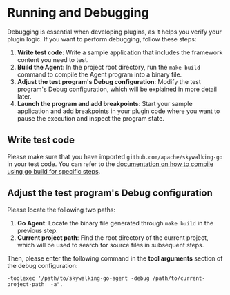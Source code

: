 # Running and Debugging

Debugging is essential when developing plugins, as it helps you verify your plugin logic. If you want to perform debugging, follow these steps:

1. **Write test code**: Write a sample application that includes the framework content you need to test.
2. **Build the Agent**: In the project root directory, run the `make build` command to compile the Agent program into a binary file.
3. **Adjust the test program's Debug configuration**: Modify the test program's Debug configuration, which will be explained in more detail later.
4. **Launch the program and add breakpoints**: Start your sample application and add breakpoints in your plugin code where you want to pause the execution and inspect the program state.

## Write test code

Please make sure that you have imported `github.com/apache/skywalking-go` in your test code. 
You can refer to the [documentation on how to compile using go build for specific steps](../setup/gobuild.md#install-skywalking-go).

## Adjust the test program's Debug configuration

Please locate the following two paths:

1. **Go Agent**: Locate the binary file generated through `make build` in the previous step.
2. **Current project path**: Find the root directory of the current project, which will be used to search for source files in subsequent steps.

Then, please enter the following command in the **tool arguments** section of the debug configuration:
```
-toolexec '/path/to/skywalking-go-agent -debug /path/to/current-project-path' -a".
```
